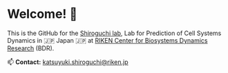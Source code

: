 # Welcome! 👋 

This is the GitHub for the [Shiroguchi lab](http://guppy.riken.jp), Lab for Prediction of Cell Systems Dynamics in 🇯🇵 Japan 🇯🇵 at [RIKEN Center for Biosystems Dynamics Research](https://www.bdr.riken.jp/en/research/index.html) (BDR).

📫 **Contact:**  katsuyuki.shiroguchi@riken.jp

<!---
Shiroguchi-Lab/Shiroguchi-Lab is a ✨ special ✨ repository because its `README.md` (this file) appears on your GitHub profile.
You can click the Preview link to take a look at your changes.
--->
